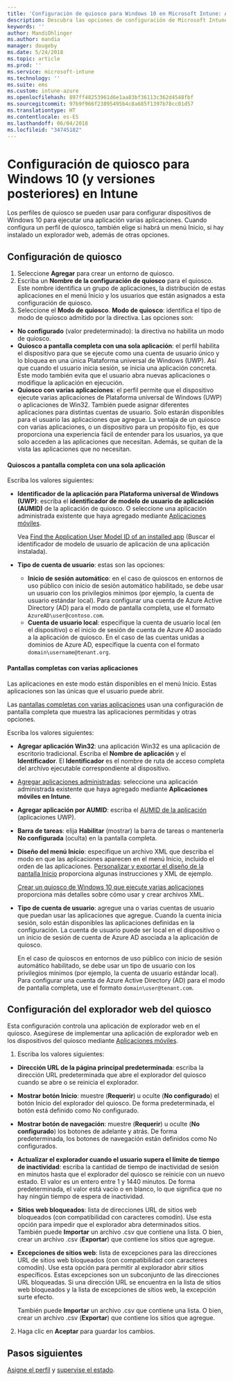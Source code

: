 ```yaml
---
title: 'Configuración de quiosco para Windows 10 en Microsoft Intune: Azure | Microsoft Docs'
description: Descubra las opciones de configuración de Microsoft Intune que puede usar para controlar la funcionalidad y la configuración de los dispositivos que ejecutan Windows 10.
keywords: ''
author: MandiOhlinger
ms.author: mandia
manager: dougeby
ms.date: 5/24/2018
ms.topic: article
ms.prod: ''
ms.service: microsoft-intune
ms.technology: ''
ms.suite: ems
ms.custom: intune-azure
ms.openlocfilehash: 897ff48253961d6e1aa83bf36113c362d4548fbf
ms.sourcegitcommit: 97b9f966f23895495b4c8a685f1397b78cc01d57
ms.translationtype: HT
ms.contentlocale: es-ES
ms.lasthandoff: 06/04/2018
ms.locfileid: "34745182"
---
```

# <a name="kiosk-settings-for-windows-10-and-later-in-intune"></a>Configuración de quiosco para Windows 10 (y versiones posteriores) en Intune

Los perfiles de quiosco se pueden usar para configurar dispositivos de Windows 10 para ejecutar una aplicación varias aplicaciones. Cuando configura un perfil de quiosco, también elige si habrá un menú Inicio, si hay instalado un explorador web, además de otras opciones.

## <a name="kiosk-settings"></a>Configuración de quiosco

1. Seleccione **Agregar** para crear un entorno de quiosco.
2. Escriba un **Nombre de la configuración de quiosco** para el quiosco. Este nombre identifica un grupo de aplicaciones, la distribución de estas aplicaciones en el menú Inicio y los usuarios que están asignados a esta configuración de quiosco.
3. Seleccione el **Modo de quiosco**. **Modo de quiosco**: identifica el tipo de modo de quiosco admitido por la directiva. Las opciones son:

  - **No configurado** (valor predeterminado): la directiva no habilita un modo de quiosco.
  - **Quiosco a pantalla completa con una sola aplicación**: el perfil habilita el dispositivo para que se ejecute como una cuenta de usuario único y lo bloquea en una única Plataforma universal de Windows (UWP). Así que cuando el usuario inicia sesión, se inicia una aplicación concreta. Este modo también evita que el usuario abra nuevas aplicaciones o modifique la aplicación en ejecución.
  - **Quiosco con varias aplicaciones**: el perfil permite que el dispositivo ejecute varias aplicaciones de Plataforma universal de Windows (UWP) o aplicaciones de Win32. También puede asignar diferentes aplicaciones para distintas cuentas de usuario. Solo estarán disponibles para el usuario las aplicaciones que agregue. La ventaja de un quiosco con varias aplicaciones, o un dispositivo para un propósito fijo, es que proporciona una experiencia fácil de entender para los usuarios, ya que solo acceden a las aplicaciones que necesitan. Además, se quitan de la vista las aplicaciones que no necesitan.

#### <a name="single-full-screen-app-kiosks"></a>Quioscos a pantalla completa con una sola aplicación
Escriba los valores siguientes:

- **Identificador de la aplicación para Plataforma universal de Windows (UWP)**: escriba el  **identificador de modelo de usuario de aplicación (AUMID)** de la aplicación de quiosco. O seleccione una aplicación administrada existente que haya agregado mediante [Aplicaciones móviles](apps-add.md).

    Vea [Find the Application User Model ID of an installed app](https://docs.microsoft.com/windows-hardware/customize/enterprise/find-the-application-user-model-id-of-an-installed-app) (Buscar el identificador de modelo de usuario de aplicación de una aplicación instalada).

- **Tipo de cuenta de usuario**: estas son las opciones:

  - **Inicio de sesión automático**: en el caso de quioscos en entornos de uso público con inicio de sesión automático habilitado, se debe usar un usuario con los privilegios mínimos (por ejemplo, la cuenta de usuario estándar local). Para configurar una cuenta de Azure Active Directory (AD) para el modo de pantalla completa, use el formato `AzureAD\user@contoso.com`.
  - **Cuenta de usuario local**: especifique la cuenta de usuario local (en el dispositivo) o el inicio de sesión de cuenta de Azure AD asociado a la aplicación de quiosco. En el caso de las cuentas unidas a dominios de Azure AD, especifique la cuenta con el formato `domain\username@tenant.org`.

#### <a name="multi-app-kiosks"></a>Pantallas completas con varias aplicaciones
Las aplicaciones en este modo están disponibles en el menú Inicio. Estas aplicaciones son las únicas que el usuario puede abrir. 

Las [pantallas completas con varias aplicaciones](https://docs.microsoft.com/windows/configuration/lock-down-windows-10-to-specific-apps#configure-a-kiosk-in-microsoft-intune) usan una configuración de pantalla completa que muestra las aplicaciones permitidas y otras opciones.

Escriba los valores siguientes:

- **Agregar aplicación Win32**: una aplicación Win32 es una aplicación de escritorio tradicional. Escriba el **Nombre de aplicación** y el **Identificador**. El **Identificador** es el nombre de ruta de acceso completa del archivo ejecutable correspondiente al dispositivo.
- [Agregar aplicaciones administradas](apps-add.md): seleccione una aplicación administrada existente que haya agregado mediante **Aplicaciones móviles en Intune**.
- **Agregar aplicación por AUMID**: escriba el [AUMID de la aplicación](https://docs.microsoft.com/windows-hardware/customize/enterprise/find-the-application-user-model-id-of-an-installed-app) (aplicaciones UWP).
- **Barra de tareas**: elija **Habilitar** (mostrar) la barra de tareas o mantenerla **No configurada** (oculta) en la pantalla completa.
- **Diseño del menú Inicio**: especifique un archivo XML que describa el modo en que las aplicaciones aparecen en el menú Inicio, incluido el orden de las aplicaciones. [Personalizar y exportar el diseño de la pantalla Inicio](https://docs.microsoft.com/windows/configuration/customize-and-export-start-layout) proporciona algunas instrucciones y XML de ejemplo.

  [Crear un quiosco de Windows 10 que ejecute varias aplicaciones](https://docs.microsoft.com/windows/configuration/lock-down-windows-10-to-specific-apps#create-xml-file) proporciona más detalles sobre cómo usar y crear archivos XML.

- **Tipo de cuenta de usuario**: agregue una o varias cuentas de usuario que puedan usar las aplicaciones que agregue. Cuando la cuenta inicia sesión, solo están disponibles las aplicaciones definidas en la configuración. La cuenta de usuario puede ser local en el dispositivo o un inicio de sesión de cuenta de Azure AD asociada a la aplicación de quiosco.

    En el caso de quioscos en entornos de uso público con inicio de sesión automático habilitado, se debe usar un tipo de usuario con los privilegios mínimos (por ejemplo, la cuenta de usuario estándar local). Para configurar una cuenta de Azure Active Directory (AD) para el modo de pantalla completa, use el formato `domain\user@tenant.com`.

## <a name="kiosk-web-browser-settings"></a>Configuración del explorador web del quiosco

Esta configuración controla una aplicación de explorador web en el quiosco. Asegúrese de implementar una aplicación de explorador web en los dispositivos del quiosco mediante [Aplicaciones móviles](apps-add.md).

1. Escriba los valores siguientes:

  - **Dirección URL de la página principal predeterminada**: escriba la dirección URL predeterminada que abre el explorador del quiosco cuando se abre o se reinicia el explorador.

  - **Mostrar botón Inicio**: muestre (**Requerir**) u oculte (**No configurado**) el botón Inicio del explorador del quiosco. De forma predeterminada, el botón está definido como No configurado.

  - **Mostrar botón de navegación**: muestre (**Requerir**) u oculte (**No configurado**) los botones de adelante y atrás. De forma predeterminada, los botones de navegación están definidos como No configurados.

  - **Actualizar el explorador cuando el usuario supera el límite de tiempo de inactividad**: escriba la cantidad de tiempo de inactividad de sesión en minutos hasta que el explorador del quiosco se reinicie con un nuevo estado. El valor es un entero entre 1 y 1440 minutos. De forma predeterminada, el valor está vacío o en blanco, lo que significa que no hay ningún tiempo de espera de inactividad.

  - **Sitios web bloqueados**: lista de direcciones URL de sitios web bloqueados (con compatibilidad con caracteres comodín). Use esta opción para impedir que el explorador abra determinados sitios. También puede **Importar** un archivo .csv que contiene una lista. O bien, crear un archivo .csv (**Exportar**) que contiene los sitios que agregue.

  - **Excepciones de sitios web**: lista de excepciones para las direcciones URL de sitios web bloqueados (con compatibilidad con caracteres comodín). Use esta opción para permitir al explorador abrir sitios específicos. Estas excepciones son un subconjunto de las direcciones URL bloqueadas. Si una dirección URL se encuentra en la lista de sitios web bloqueados y la lista de excepciones de sitios web, la excepción surte efecto.

    También puede **Importar** un archivo .csv que contiene una lista. O bien, crear un archivo .csv (**Exportar**) que contiene los sitios que agregue.

2. Haga clic en **Aceptar** para guardar los cambios.

## <a name="next-steps"></a>Pasos siguientes
[Asigne el perfil](device-profile-assign.md) y [supervise el estado](device-profile-monitor.md).